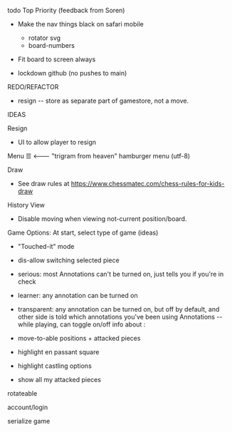todo
Top Priority (feedback from Soren)

- Make the nav things black on safari mobile
  - rotator svg
  - board-numbers
- Fit board to screen always

- lockdown github (no pushes to main)

REDO/REFACTOR

- resign -- store as separate part of gamestore, not a move.

IDEAS

Resign

- UI to allow player to resign

Menu
☰ <--- "trigram from heaven" hamburger menu (utf-8)

Draw

- See draw rules at https://www.chessmatec.com/chess-rules-for-kids-draw

History View

- Disable moving when viewing not-current position/board.

Game Options:
At start, select type of game (ideas)

- "Touched-it" mode
- dis-allow switching selected piece
- serious: most Annotations can't be turned on, just tells you if you're in check
- learner: any annotation can be turned on
- transparent: any annotation can be turned on, but off by default, and other side is told which annotations you've been using
  Annotations -- while playing, can toggle on/off info about :

- move-to-able positions + attacked pieces
- highlight en passant square
- highlight castling options
- show all my attacked pieces

rotateable

account/login

serialize game
